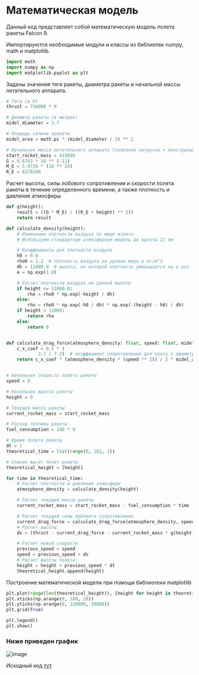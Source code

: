 # Математическая модель

Данный код представляет собой математическую модель полета ракеты Falcon 9.


Импортируются необходимые модули и классы из библиотек numpy, math и matplotlib.
```python
import math
import numpy as np
import matplotlib.pyplot as plt
```

Заданы значения тяги ракеты, диаметра ракеты и начальной массы летательного аппарата.
```python
# Тяга (в Н)
thrust = 730000 * 9

# Диаметр ракеты (в метрах)
midel_diameter = 3.7

# Площадь сечени яракеты
midel_area = math.pi * (midel_diameter / 2) ** 2

# Начальная масса летательного аппарата (полезная нагрузка + конструкция аппарата + топливо) в кг
start_rocket_mass = 433090
G = 6.6743 * 10 ** (-11)
M_E = 5.9726 * (10 ** 24)
R_E = 6378100
```

Расчет высоты, силы лобового сопротивления и скорости полета ракеты в течение определенного времени, а также плотность и давлениe атмосферы 
```python
def g(height):
    result = ((G * M_E) / ((R_E + height) ** 2))
    return result

def calculate_density(height):
    # Изменение плотности воздуха по мере взлета
    # Используем стандартную атмосферную модель до высоты 11 км

    # Коэффициенты для плотности воздуха
    h0 = 0.0
    rho0 = 1.2  # плотность воздуха на уровне моря в кг/м^3
    dh = 11000.0  # высота, на которой плотность уменьшается на e раз
    e = np.exp(1.0)

    # Расчет плотности воздуха на данной высоте
    if height <= 11000.0:
        rho = rho0 * np.exp(-height / dh)
    else:
        rho = rho0 * np.exp(-h0 / dh) * np.exp(-(height - h0) / dh)
    if height < 11000:
        return rho
    else:
        return 0


def calculate_drag_force(atmosphere_density: float, speed: float, midel_area: float):
    c_x_coef = 0.5 * (
            3.7 / 7.2)  # коэффициент сопротивления для консу с диаметро мракеты Falcon 9 И высотой примерно как головная часть ракеты
    return c_x_coef * (atmosphere_density * (speed ** 2)) / 2 * midel_area


# Начальная скорость полета ракеты
speed = 0

# Начальная высота ракеты
height = 0

# Текущая масса ракеты
current_rocket_mass = start_rocket_mass

# Расход топлива ракеты
fuel_consumption = 140 * 9

# Время полета ракеты
dt = 1
theoretical_time = list(range(0, 162, 1))

# Список высот полет ракеты
theoretical_height = [height]

for time in theoretical_time:
    # Расчет плотности и давления атмосферы
    atmosphere_density = calculate_density(height)

    # Расчет текущей массы ракеты
    current_rocket_mass = start_rocket_mass - fuel_consumption * time

    # Расчет текущей силы лобового сопротивления
    current_drag_force = calculate_drag_force(atmosphere_density, speed, midel_area)
    # Расчет высоты
    dv = (thrust - current_drag_force - current_rocket_mass * g(height)) / current_rocket_mass * dt

    # Расчет новой скорости
    previous_speed = speed
    speed = previous_speed + dv
    # Расчет высоты полета
    height = height + previous_speed * dt
    theoretical_height.append(height)
```

Построение математической модели при помощи библиотеки matplotlib
```python
plt.plot(range(len(theoretical_height)), [height for height in theoretical_height], color="red", label="Math model")
plt.xticks(np.arange(0, 180, 20))
plt.yticks(np.arange(0, 120000, 10000))
plt.grid(True)

plt.legend()
plt.show()
```
### Ниже приведен график
![image](https://github.com/zmskvxd/Kerbal-Project/assets/154624315/acd36890-1d26-4eb4-9433-f70f05d1b9c5)


Исходный код [тут](https://github.com/zmskvxd/Kerbal-Project/blob/main/Programming/Rocket%20launch.py)
